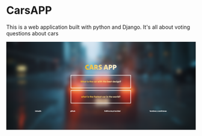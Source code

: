 # CarsAPP 
This is a web application built with python and Django. It's all about voting questions about cars


![](https://github.com/diazms04/CarsAPP/blob/main/Screenshot%202023-03-09%20145926.png)
